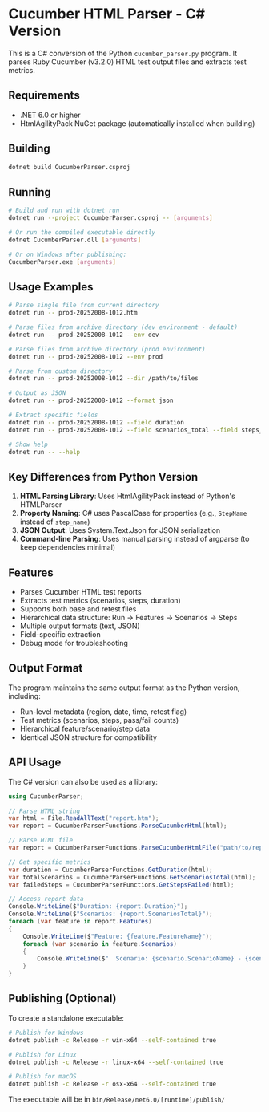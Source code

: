# Cucumber HTML Parser - C# Version

This is a C# conversion of the Python `cucumber_parser.py` program. It parses Ruby Cucumber (v3.2.0) HTML test output files and extracts test metrics.

## Requirements

- .NET 6.0 or higher
- HtmlAgilityPack NuGet package (automatically installed when building)

## Building

```bash
dotnet build CucumberParser.csproj
```

## Running

```bash
# Build and run with dotnet run
dotnet run --project CucumberParser.csproj -- [arguments]

# Or run the compiled executable directly
dotnet CucumberParser.dll [arguments]

# Or on Windows after publishing:
CucumberParser.exe [arguments]
```

## Usage Examples

```bash
# Parse single file from current directory
dotnet run -- prod-20252008-1012.htm

# Parse files from archive directory (dev environment - default)
dotnet run -- prod-20252008-1012 --env dev

# Parse files from archive directory (prod environment)
dotnet run -- prod-20252008-1012 --env prod

# Parse from custom directory
dotnet run -- prod-20252008-1012 --dir /path/to/files

# Output as JSON
dotnet run -- prod-20252008-1012 --format json

# Extract specific fields
dotnet run -- prod-20252008-1012 --field duration
dotnet run -- prod-20252008-1012 --field scenarios_total --field steps_failed

# Show help
dotnet run -- --help
```

## Key Differences from Python Version

1. **HTML Parsing Library**: Uses HtmlAgilityPack instead of Python's HTMLParser
2. **Property Naming**: C# uses PascalCase for properties (e.g., `StepName` instead of `step_name`)
3. **JSON Output**: Uses System.Text.Json for JSON serialization
4. **Command-line Parsing**: Uses manual parsing instead of argparse (to keep dependencies minimal)

## Features

- Parses Cucumber HTML test reports
- Extracts test metrics (scenarios, steps, duration)
- Supports both base and retest files
- Hierarchical data structure: Run -> Features -> Scenarios -> Steps
- Multiple output formats (text, JSON)
- Field-specific extraction
- Debug mode for troubleshooting

## Output Format

The program maintains the same output format as the Python version, including:

- Run-level metadata (region, date, time, retest flag)
- Test metrics (scenarios, steps, pass/fail counts)
- Hierarchical feature/scenario/step data
- Identical JSON structure for compatibility

## API Usage

The C# version can also be used as a library:

```csharp
using CucumberParser;

// Parse HTML string
var html = File.ReadAllText("report.htm");
var report = CucumberParserFunctions.ParseCucumberHtml(html);

// Parse HTML file
var report = CucumberParserFunctions.ParseCucumberHtmlFile("path/to/report.htm");

// Get specific metrics
var duration = CucumberParserFunctions.GetDuration(html);
var totalScenarios = CucumberParserFunctions.GetScenariosTotal(html);
var failedSteps = CucumberParserFunctions.GetStepsFailed(html);

// Access report data
Console.WriteLine($"Duration: {report.Duration}");
Console.WriteLine($"Scenarios: {report.ScenariosTotal}");
foreach (var feature in report.Features)
{
    Console.WriteLine($"Feature: {feature.FeatureName}");
    foreach (var scenario in feature.Scenarios)
    {
        Console.WriteLine($"  Scenario: {scenario.ScenarioName} - {scenario.ScenarioStatus}");
    }
}
```

## Publishing (Optional)

To create a standalone executable:

```bash
# Publish for Windows
dotnet publish -c Release -r win-x64 --self-contained true

# Publish for Linux
dotnet publish -c Release -r linux-x64 --self-contained true

# Publish for macOS
dotnet publish -c Release -r osx-x64 --self-contained true
```

The executable will be in `bin/Release/net6.0/[runtime]/publish/`
